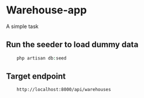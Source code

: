 # Warehouse-app
A simple task

## Run the seeder to load dummy data

```php
    php artisan db:seed
```

## Target endpoint

```
    http://localhost:8000/api/warehouses